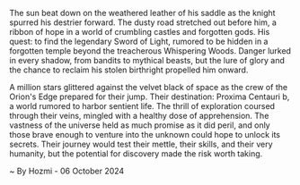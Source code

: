 
The sun beat down on the weathered leather of his saddle as the knight spurred his destrier forward. The dusty road stretched out before him, a ribbon of hope in a world of crumbling castles and forgotten gods. His quest: to find the legendary Sword of Light, rumored to be hidden in a forgotten temple beyond the treacherous Whispering Woods. Danger lurked in every shadow, from bandits to mythical beasts, but the lure of glory and the chance to reclaim his stolen birthright propelled him onward.

A million stars glittered against the velvet black of space as the crew of the Orion's Edge prepared for their jump. Their destination: Proxima Centauri b, a world rumored to harbor sentient life. The thrill of exploration coursed through their veins, mingled with a healthy dose of apprehension. The vastness of the universe held as much promise as it did peril, and only those brave enough to venture into the unknown could hope to unlock its secrets. Their journey would test their mettle, their skills, and their very humanity, but the potential for discovery made the risk worth taking. 

~ By Hozmi - 06 October 2024
